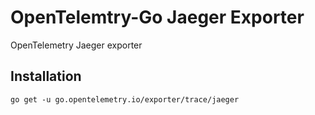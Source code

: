 # OpenTelemtry-Go Jaeger Exporter

OpenTelemetry Jaeger exporter 

## Installation
```cassandraql
go get -u go.opentelemetry.io/exporter/trace/jaeger
```